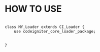 # HOW TO USE

```

class MY_Loader extends CI_Loader {
	use codeigniter_core_loader_package;


}

```